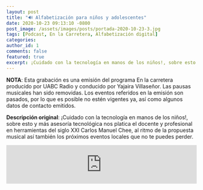 ```yaml
---
layout: post
title: "🔊 Alfabetización para niños y adolescentes"
date: 2020-10-23 09:13:10 -0800
post_image: /assets/images/posts/portada-2020-10-23-3.jpg
tags: [Podcast, En la Carretera, Alfabetización digital]
categories:
author_id: 1
comments: false
featured: true
excerpt: ¡Cuidado con la tecnología en manos de los niños!, sobre esto y más asesoría tecnológica nos platica el docente y profesional en herramientas del siglo XXI Carlos Manuel Chee, al ritmo de la propuesta musical así también los próximos eventos locales que no te puedes perder.
---
```

**NOTA**: Esta grabación es una emisión del programa En la carretera producido por UABC Radio y conducido por Yajaira Villaseñor. Las pausas musicales han sido removidas. Los eventos referidos en la emisión son pasados, por lo que es posible no estén vigentes ya, así como algunos datos de contacto emitidos.

**Descripción original**: ¡Cuidado con la tecnología en manos de los niños!, sobre esto y más asesoría tecnológica nos platica el docente y profesional en herramientas del siglo XXI Carlos Manuel Chee, al ritmo de la propuesta musical así también los próximos eventos locales que no te puedes perder.

<iframe src="https://anchor.fm/tenemostecnologia/embed/episodes/Alfabetizacin-digital-para-adultos-mayores-elftje" height="102px" width="100%" frameborder="0" scrolling="no"></iframe>